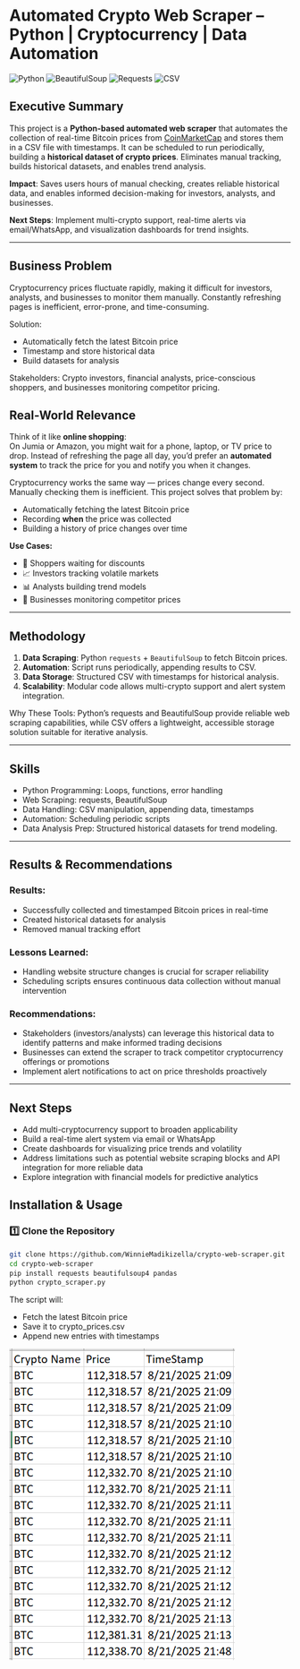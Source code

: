 # Automated Crypto Web Scraper – Python | Cryptocurrency | Data Automation

![Python](https://img.shields.io/badge/Python-3.8%2B-blue?logo=python) 
![BeautifulSoup](https://img.shields.io/badge/BeautifulSoup-Web%20Scraping-brightgreen) 
![Requests](https://img.shields.io/badge/Requests-HTTP-orange) 
![CSV](https://img.shields.io/badge/Data-CSV-lightgrey)  

## Executive Summary
This project is a **Python-based automated web scraper** that automates the collection of real-time Bitcoin prices from [CoinMarketCap](https://coinmarketcap.com/) and stores them in a CSV file with timestamps. It can be scheduled to run periodically, building a **historical dataset of crypto prices**. Eliminates manual tracking, builds historical datasets, and enables trend analysis.

**Impact**: Saves users hours of manual checking, creates reliable historical data, and enables informed decision-making for investors, analysts, and businesses.

**Next Steps**: Implement multi-crypto support, real-time alerts via email/WhatsApp, and visualization dashboards for trend insights.

---

## Business Problem
Cryptocurrency prices fluctuate rapidly, making it difficult for investors, analysts, and businesses to monitor them manually. Constantly refreshing pages is inefficient, error-prone, and time-consuming.

Solution:
- Automatically fetch the latest Bitcoin price
- Timestamp and store historical data
- Build datasets for analysis

Stakeholders: Crypto investors, financial analysts, price-conscious shoppers, and businesses monitoring competitor pricing.

## Real-World Relevance  

Think of it like **online shopping**:  
On Jumia or Amazon, you might wait for a phone, laptop, or TV price to drop. Instead of refreshing the page all day, you’d prefer an **automated system** to track the price for you and notify you when it changes.  

Cryptocurrency works the same way — prices change every second. Manually checking them is inefficient. This project solves that problem by:  
- Automatically fetching the latest Bitcoin price  
- Recording **when** the price was collected  
- Building a history of price changes over time  

**Use Cases:**  
- 🛒 Shoppers waiting for discounts  
- 📈 Investors tracking volatile markets  
- 📊 Analysts building trend models  
- 🏪 Businesses monitoring competitor prices  

---

## Methodology
1. **Data Scraping**: Python `requests` + `BeautifulSoup` to fetch Bitcoin prices.
2. **Automation**: Script runs periodically, appending results to CSV.
3. **Data Storage**: Structured CSV with timestamps for historical analysis.
4. **Scalability**: Modular code allows multi-crypto support and alert system integration.

Why These Tools: Python’s requests and BeautifulSoup provide reliable web scraping capabilities, while CSV offers a lightweight, accessible storage solution suitable for iterative analysis.

---

## Skills
- Python Programming: Loops, functions, error handling
- Web Scraping: requests, BeautifulSoup
- Data Handling: CSV manipulation, appending data, timestamps
- Automation: Scheduling periodic scripts
- Data Analysis Prep: Structured historical datasets for trend modeling.  

---

## Results & Recommendations

### Results:
- Successfully collected and timestamped Bitcoin prices in real-time
- Created historical datasets for analysis
- Removed manual tracking effort

### Lessons Learned:
- Handling website structure changes is crucial for scraper reliability
- Scheduling scripts ensures continuous data collection without manual intervention

### Recommendations:
- Stakeholders (investors/analysts) can leverage this historical data to identify patterns and make informed trading decisions
- Businesses can extend the scraper to track competitor cryptocurrency offerings or promotions
- Implement alert notifications to act on price thresholds proactively  

---

## Next Steps
- Add multi-cryptocurrency support to broaden applicability
- Build a real-time alert system via email or WhatsApp
- Create dashboards for visualizing price trends and volatility
- Address limitations such as potential website scraping blocks and API integration for more reliable data
- Explore integration with financial models for predictive analytics

## Installation & Usage  

### 1️⃣ Clone the Repository  
```bash
git clone https://github.com/WinnieMadikizella/crypto-web-scraper.git
cd crypto-web-scraper
pip install requests beautifulsoup4 pandas
python crypto_scraper.py
```
The script will:
- Fetch the latest Bitcoin price
- Save it to crypto_prices.csv
- Append new entries with timestamps

![Sample CSV Output](actual_tracker_csv.png)
